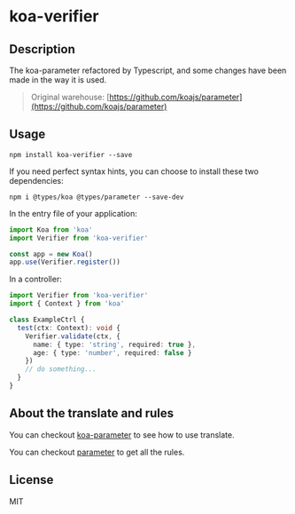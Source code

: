 # koa-verifier

## Description

The koa-parameter refactored by Typescript, and some changes have been made in the way it is used.

> Original warehouse: [https://github.com/koajs/parameter](https://github.com/koajs/parameter)

## Usage

```shell
npm install koa-verifier --save
```

If you need perfect syntax hints, you can choose to install these two dependencies:

```shell
npm i @types/koa @types/parameter --save-dev
```

In the entry file of your application:

```typescript
import Koa from 'koa'
import Verifier from 'koa-verifier'

const app = new Koa()
app.use(Verifier.register())
```

In a controller:

```typescript
import Verifier from 'koa-verifier'
import { Context } from 'koa'

class ExampleCtrl {
  test(ctx: Context): void {
    Verifier.validate(ctx, {
      name: { type: 'string', required: true },
      age: { type: 'number', required: false }
    })
    // do something...
  }
}
```

## About the translate and rules

You can checkout [koa-parameter](https://github.com/koajs/parameter) to see how to use translate.

You can checkout [parameter](https://github.com/node-modules/parameter) to get all the rules.

## License
MIT